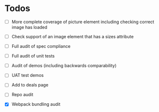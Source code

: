# Todos

- [ ] More complete coverage of picture element including 
checking correct image has loaded

- [ ] Check support of an image element that has a sizes attribute

- [ ] Full audit of spec compliance

- [ ] Full audit of unit tests

- [ ] Audit of demos (including backwards comparability)

- [ ] UAT test demos

- [ ] Add to deals page

- [ ] Repo audit

- [X] Webpack bundling audit
